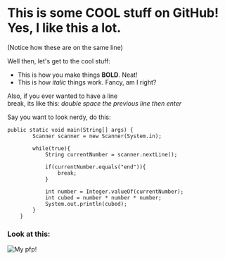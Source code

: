 # This is some COOL stuff on GitHub! Yes, I like this a lot.  
(Notice how these are on the same line)

Well then, let's get to the cool stuff:  
* This is how you make things **BOLD**. Neat!
* This is how *italic* things work. Fancy, am I right?

Also, if you ever wanted to have a line  
break, its like this: *double space the previous line then enter*

Say you want to look nerdy, do this:
```
public static void main(String[] args) {
        Scanner scanner = new Scanner(System.in);

        while(true){
            String currentNumber = scanner.nextLine();

            if(currentNumber.equals("end")){
                break;
            }

            int number = Integer.valueOf(currentNumber);
            int cubed = number * number * number;
            System.out.println(cubed);
        }
    }
```

### Look at this:  
![My pfp!](https://c0.wallpaperflare.com/preview/624/38/376/car-street-road-building.jpg)

